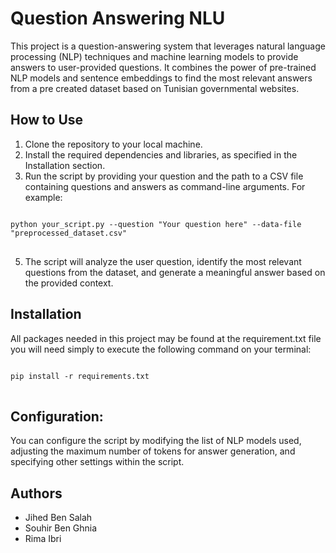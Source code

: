 # Question Answering NLU
This project is a question-answering system that leverages natural language processing (NLP) techniques and machine learning models to provide answers to user-provided questions. It combines the power of pre-trained NLP models and sentence embeddings to find the most relevant answers from a pre created dataset based on Tunisian governmental websites.
## How to Use
1. Clone the repository to your local machine.
2. Install the required dependencies and libraries, as specified in the Installation section.
3. Run the script by providing your question and the path to a CSV file containing questions and answers as command-line arguments.
   For example:
<pre>
<code>
python your_script.py --question "Your question here" --data-file "preprocessed_dataset.csv"
</code>
</pre>
   
5. The script will analyze the user question, identify the most relevant questions from the dataset, and generate a meaningful answer based on the provided context.

## Installation
All packages needed in this project may be found at the requirement.txt file you will need simply to execute the following command on your terminal:
<pre>
<code>
pip install -r requirements.txt
</code>
</pre>

## Configuration:
You can configure the script by modifying the list of NLP models used, adjusting the maximum number of tokens for answer generation, and specifying other settings within the script.

## Authors
- Jihed Ben Salah 
- Souhir Ben Ghnia
- Rima Ibri 
